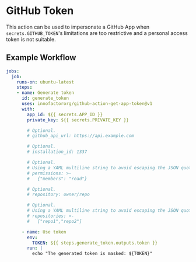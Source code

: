 # GitHub Token

This action can be used to impersonate a GitHub App when
`secrets.GITHUB_TOKEN`'s limitations are too restrictive and a personal
access token is not suitable.

## Example Workflow

```yaml
jobs:
  job:
    runs-on: ubuntu-latest
    steps:
    - name: Generate token
      id: generate_token
      uses: innofactororg/github-action-get-app-token@v1
      with:
        app_id: ${{ secrets.APP_ID }}
        private_key: ${{ secrets.PRIVATE_KEY }}

        # Optional.
        # github_api_url: https://api.example.com

        # Optional.
        # installation_id: 1337

        # Optional.
        # Using a YAML multiline string to avoid escaping the JSON quotes.
        # permissions: >-
        #   {"members": "read"}

        # Optional.
        # repository: owner/repo

        # Optional.
        # Using a YAML multiline string to avoid escaping the JSON quotes.
        # repositories: >-
        #   ["repo1","repo2"]

      - name: Use token
        env:
          TOKEN: ${{ steps.generate_token.outputs.token }}
        run: |
          echo "The generated token is masked: ${TOKEN}"
```
